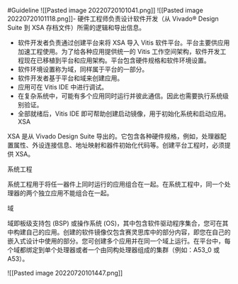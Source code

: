 
#Guideline
![[Pasted image 20220720101041.png]]
![[Pasted image 20220720101118.png]]-   硬件工程师负责设计软件开发（从 Vivado® Design Suite 到 XSA 存档文件）所需的逻辑和导出信息。

- 软件开发者负责通过创建平台来将 XSA 导入 Vitis 软件平台。平台主要供应用加速工程使用。为了给各种应用提供统一的 Vitis 工作空间架构，软件开发工程现在已移植到平台和应用架构。平台包含硬件规格和软件环境设置。
- 软件环境设置称为域，同样属于平台的一部分。
- 软件开发者基于平台和域来创建应用。
- 应用可在 Vitis IDE 中进行调试。
- 在复杂系统中，可能有多个应用同时运行并彼此通信。因此也需要执行系统级别验证。
- 全部就绪后，Vitis IDE 即可帮助创建启动镜像，用于初始化系统和启动应用。
XSA

XSA 是从 Vivado Design Suite 导出的。它包含各种硬件规格，例如，处理器配置属性、外设连接信息、地址映射和器件初始化代码等。创建平台工程时，必须提供 XSA。

系统工程

系统工程用于将任一器件上同时运行的应用组合在一起。在系统工程中，同一个处理器的两个独立应用不能组合在一起。

域

域即板级支持包 (BSP) 或操作系统 (OS)，其中包含软件驱动程序集合，您可在其中构建自己的应用。创建的软件镜像仅包含赛灵思库中的部分内容，即您在自己的嵌入式设计中使用的部分。您可创建多个应用并在同一个域上运行。在平台中，每个域都绑定到单个处理器或者一个由同构处理器组成的集群（例如：A53_0 或 A53）。

![[Pasted image 20220720101447.png]]